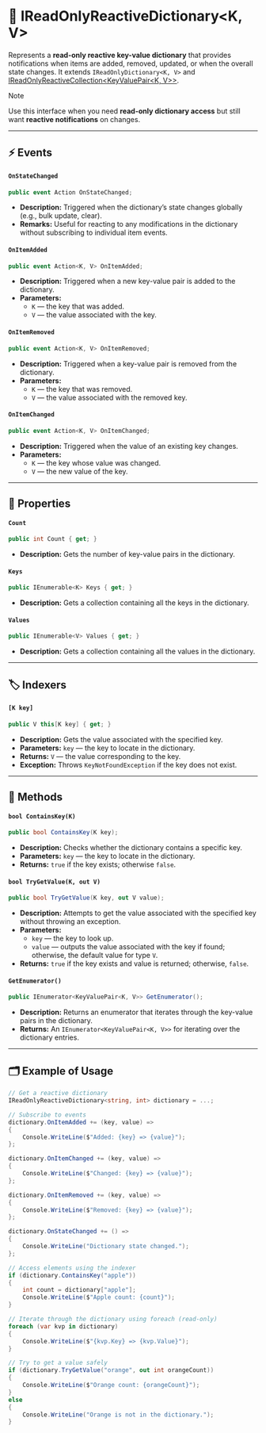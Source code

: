 # 🧩 IReadOnlyReactiveDictionary&lt;K, V&gt;

Represents a **read-only reactive key-value dictionary** that provides notifications when items are added, removed, updated, or when the overall state changes. It extends `IReadOnlyDictionary<K, V>` and [IReadOnlyReactiveCollection<KeyValuePair<K, V>>](IReadOnlyReactiveCollection.md).

> [!NOTE]  
> Use this interface when you need **read-only dictionary access** but still want **reactive notifications** on changes.

---

## ⚡ Events

#### `OnStateChanged`
```csharp
public event Action OnStateChanged;
```
- **Description:** Triggered when the dictionary’s state changes globally (e.g., bulk update, clear).
- **Remarks:** Useful for reacting to any modifications in the dictionary without subscribing to individual item events.

#### `OnItemAdded`
```csharp
public event Action<K, V> OnItemAdded;
```
- **Description:** Triggered when a new key-value pair is added to the dictionary.
- **Parameters:**
  - `K` — the key that was added.
  - `V` — the value associated with the key.

#### `OnItemRemoved`
```csharp
public event Action<K, V> OnItemRemoved;
```
- **Description:** Triggered when a key-value pair is removed from the dictionary.
- **Parameters:**
  - `K` — the key that was removed.
  - `V` — the value associated with the removed key.

#### `OnItemChanged`
```csharp
public event Action<K, V> OnItemChanged;
```
- **Description:** Triggered when the value of an existing key changes.
- **Parameters:**
  - `K` — the key whose value was changed.
  - `V` — the new value of the key.

---

## 🔑 Properties

#### `Count`
```csharp
public int Count { get; }
```
- **Description:** Gets the number of key-value pairs in the dictionary.

#### `Keys`
```csharp
public IEnumerable<K> Keys { get; }
```
- **Description:** Gets a collection containing all the keys in the dictionary.

#### `Values`
```csharp
public IEnumerable<V> Values { get; }
```
- **Description:** Gets a collection containing all the values in the dictionary.

---

## 🏷️ Indexers

#### `[K key]`
```csharp
public V this[K key] { get; }
```
- **Description:** Gets the value associated with the specified key.
- **Parameters:** `key` — the key to locate in the dictionary.
- **Returns:** `V` — the value corresponding to the key.
- **Exception:** Throws `KeyNotFoundException` if the key does not exist.

---

## 🏹 Methods

#### `bool ContainsKey(K)`
```csharp
public bool ContainsKey(K key);
```
- **Description:** Checks whether the dictionary contains a specific key.
- **Parameters:** `key` — the key to locate in the dictionary.
- **Returns:** `true` if the key exists; otherwise `false`.

#### `bool TryGetValue(K, out V)`
```csharp
public bool TryGetValue(K key, out V value);
```
- **Description:** Attempts to get the value associated with the specified key without throwing an exception.
- **Parameters:**
  - `key` — the key to look up.
  - `value` — outputs the value associated with the key if found; otherwise, the default value for type `V`.
- **Returns:** `true` if the key exists and value is returned; otherwise, `false`.

#### `GetEnumerator()`
```csharp
public IEnumerator<KeyValuePair<K, V>> GetEnumerator();
```
- **Description:** Returns an enumerator that iterates through the key-value pairs in the dictionary.
- **Returns:** An `IEnumerator<KeyValuePair<K, V>>` for iterating over the dictionary entries.

---

## 🗂 Example of Usage
```csharp
// Get a reactive dictionary
IReadOnlyReactiveDictionary<string, int> dictionary = ...;

// Subscribe to events
dictionary.OnItemAdded += (key, value) =>
{
    Console.WriteLine($"Added: {key} => {value}");
};

dictionary.OnItemChanged += (key, value) =>
{
    Console.WriteLine($"Changed: {key} => {value}");
};

dictionary.OnItemRemoved += (key, value) =>
{
    Console.WriteLine($"Removed: {key} => {value}");
};

dictionary.OnStateChanged += () =>
{
    Console.WriteLine("Dictionary state changed.");
};

// Access elements using the indexer
if (dictionary.ContainsKey("apple"))
{
    int count = dictionary["apple"];
    Console.WriteLine($"Apple count: {count}");
}

// Iterate through the dictionary using foreach (read-only)
foreach (var kvp in dictionary)
{
    Console.WriteLine($"{kvp.Key} => {kvp.Value}");
}

// Try to get a value safely
if (dictionary.TryGetValue("orange", out int orangeCount))
{
    Console.WriteLine($"Orange count: {orangeCount}");
}
else
{
    Console.WriteLine("Orange is not in the dictionary.");
}
```